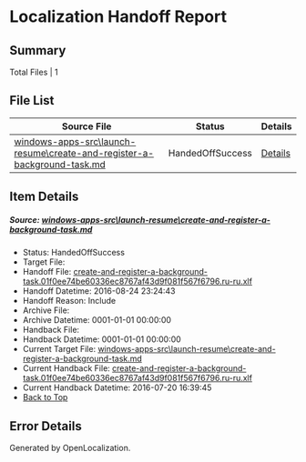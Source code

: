 # <a name='report-top'></a> Localization Handoff Report

## Summary
 Total Files | 1

## File List
 Source File | Status | Details 
 ----------- | ------ | ------- 
 [windows-apps-src\launch-resume\create-and-register-a-background-task.md](https://github.com/Microsoft/windows-apps/blob/95c34f70e9610907897cfe9a2bf82aaac408e486/windows-apps-src/launch-resume/create-and-register-a-background-task.md) | HandedOffSuccess | [Details](#4eb67f8f63134ab33df79b0b98b252b2b27b2dda4366)

## Item Details
##### <a name='4eb67f8f63134ab33df79b0b98b252b2b27b2dda4366'></a> Source: [windows-apps-src\launch-resume\create-and-register-a-background-task.md](https://github.com/Microsoft/windows-apps/blob/95c34f70e9610907897cfe9a2bf82aaac408e486/windows-apps-src/launch-resume/create-and-register-a-background-task.md)
* Status: HandedOffSuccess
* Target File: 
* Handoff File: [create-and-register-a-background-task.01f0ee74be60336ec8767af43d9f081f567f6796.ru-ru.xlf](https://github.com/Microsoft/WDG.handoff/blob/f20baed04f0b813264c00683a2175350c29a4e0c/ol-handoff/Microsoft/windows-apps.ru-ru/master/create-and-register-a-background-task.01f0ee74be60336ec8767af43d9f081f567f6796.ru-ru.xlf)
* Handoff Datetime: 2016-08-24 23:24:43
* Handoff Reason: Include
* Archive File: 
* Archive Datetime: 0001-01-01 00:00:00
* Handback File: 
* Handback Datetime: 0001-01-01 00:00:00
* Current Target File: [windows-apps-src\launch-resume\create-and-register-a-background-task.md](https://github.com/Microsoft/windows-apps.ru-ru/blob/34a9aa0ec25917104b15042b1c4a956abe9c8ca4/windows-apps-src/launch-resume/create-and-register-a-background-task.md)
* Current Handback File: [create-and-register-a-background-task.01f0ee74be60336ec8767af43d9f081f567f6796.ru-ru.xlf](https://github.com/Microsoft/WDG.handback/blob/34f8c55e7da1172ae438666ddec75c2a14fc2151/ol-handback/Microsoft/windows-apps.ru-ru/master/create-and-register-a-background-task.01f0ee74be60336ec8767af43d9f081f567f6796.ru-ru.xlf)
* Current Handback Datetime: 2016-07-20 16:39:45
* [Back to Top](#report-top)


## Error Details

Generated by OpenLocalization.
